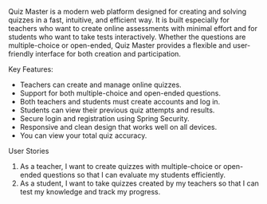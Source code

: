 Quiz Master is a modern web platform designed for creating and solving quizzes in a fast, intuitive, and efficient way. It is built especially for teachers who want to create online assessments with minimal effort and for students who want to take tests interactively.
Whether the questions are multiple-choice or open-ended, Quiz Master provides a flexible and user-friendly interface for both creation and participation.

Key Features:
  - Teachers can create and manage online quizzes.
  - Support for both multiple-choice and open-ended questions.
  - Both teachers and students must create accounts and log in.
  - Students can view their previous quiz attempts and results.
  - Secure login and registration using Spring Security.
  - Responsive and clean design that works well on all devices.
  - You can view your total quiz accuracy.

User Stories
  1. As a teacher, I want to create quizzes with multiple-choice or open-ended questions so that I can evaluate my students efficiently.
  2. As a student, I want to take quizzes created by my teachers so that I can test my knowledge and track my progress.
